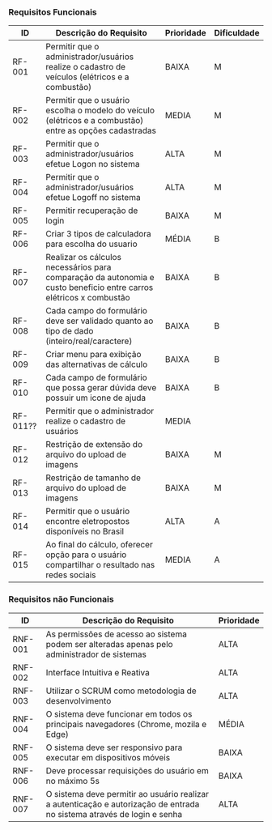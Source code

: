 ### Requisitos Funcionais

|ID    | Descrição do Requisito  | Prioridade | Dificuldade |
|------|-----------------------------------------|----|---| 
|RF-001| Permitir que o administrador/usuários realize o cadastro de veículos (elétricos e a combustão) | BAIXA | M |
|RF-002| Permitir que o usuário escolha o modelo do veículo (elétricos e a combustão) entre as opções cadastradas | MEDIA | M |
|RF-003| Permitir que o administrador/usuários efetue Logon no sistema | ALTA | M |
|RF-004| Permitir que o administrador/usuários efetue Logoff no sistema | ALTA | M |
|RF-005| Permitir recuperação de login| BAIXA | M |
|RF-006| Criar 3 tipos de calculadora para escolha do usuario | MÉDIA | B |
|RF-007| Realizar os cálculos necessários para comparação da autonomia e custo beneficio entre carros elétricos x combustão | BAIXA | B |
|RF-008| Cada campo do formulário deve ser validado quanto ao tipo de dado (inteiro/real/caractere) | BAIXA | B |
|RF-009| Criar menu para exibição das alternativas de cálculo | BAIXA | B |
|RF-010| Cada campo de formulário que possa gerar dúvida deve possuir um icone de ajuda | BAIXA | B |
|RF-011??| Permitir que o administrador realize o cadastro de usuários | MEDIA |
|RF-012| Restrição de extensão do arquivo do upload de imagens| BAIXA | M|
|RF-013| Restrição de tamanho de arquivo do upload de imagens | BAIXA | M |
|RF-014| Permitir que o usuário encontre eletropostos disponíveis no Brasil | ALTA | A |
|RF-015| Ao final do cálculo, oferecer opção para o usuário compartilhar o resultado nas redes sociais | MEDIA | A |

### Requisitos não Funcionais

|ID     | Descrição do Requisito  |Prioridade |
|-------|-------------------------|----|
|RNF-001| As permissões de acesso ao sistema podem ser alteradas apenas pelo administrador de sistemas | ALTA |
|RNF-002| Interface Intuitiva e Reativa | ALTA | 
|RNF-003| Utilizar o SCRUM como metodologia de desenvolvimento | ALTA | 
|RNF-004| O sistema deve funcionar em todos os principais navegadores (Chrome, mozila e Edge) |  MÉDIA | 
|RNF-005| O sistema deve ser responsivo para executar em dispositivos móveis | BAIXA |
|RNF-006| Deve processar requisições do usuário em no máximo 5s |  BAIXA | 
|RNF-007| O sistema deve permitir ao usuário realizar a autenticação e autorização de entrada no sistema através de login e senha| ALTA|

